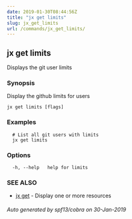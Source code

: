 ```yaml
---
date: 2019-01-30T08:44:56Z
title: "jx get limits"
slug: jx_get_limits
url: /commands/jx_get_limits/
---
```

## jx get limits

Displays the git user limits

### Synopsis

Display the github limits for users

```
jx get limits [flags]
```

### Examples

```
  # List all git users with limits
  jx get limits
```

### Options

```
  -h, --help   help for limits
```

### SEE ALSO

* [jx get](/commands/jx_get/)	 - Display one or more resources

###### Auto generated by spf13/cobra on 30-Jan-2019
